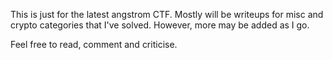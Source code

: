 This is just for the latest angstrom CTF. Mostly will be writeups for misc and crypto categories that I've solved.
However, more may be added as I go.

Feel free to read, comment and criticise.
